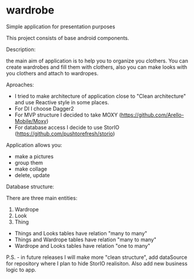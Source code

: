 # wardrobe
Simple application for presentation purposes

This project consists of base android components.

Description:
 
  the main aim of application is to help you to organize you clothers.
  You can create wardrobes and fill them with clothers,
  also you can make looks with you clothers and attach to wardropes. 

Aproaches:
  - I tried to make architecture of application close to "Clean architecture" and use Reactive style in some places.
  - For DI I choose Dagger2
  - For MVP structure I decided to take MOXY (https://github.com/Arello-Mobile/Moxy)
  - For database access I decide to use StorIO (https://github.com/pushtorefresh/storio)

Application allows you:
 - make a pictures
 - group them
 - make collage
 - delete, update
 
Database structure:
 
 There are three main entities:
 1) Wardrope
 2) Look
 3) Thing
 
  - Things and Looks tables have relation "many to many"
  - Things and Wardrope tables have relation "many to many"
  - Wardrope and Looks tables have relation "one to many"
 
P.S. - in future releases I will make more "clean structure",
add dataSource for repository where I plan to hide StorIO realisiton.
Also add new business logic to app.
 
